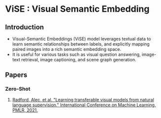 # ViSE : Visual Semantic Embedding

## Introduction
- Visual-Semantic Embeddings (ViSE) model leverages textual data to learn semantic relationships between labels, and explicitly mapping paired images into a rich semantic embedding space. 
- It is useful for various tasks such as visual question answering, image-text retrieval, image captioning, and scene graph generation. 

## Papers

### Zero-Shot
1. [Radford, Alec, et al. "Learning transferable visual models from natural language supervision." International Conference on Machine Learning. PMLR, 2021.](https://arxiv.org/abs/2103.00020)
